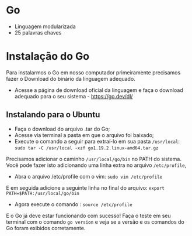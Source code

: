 # Go

* Linguagem modularizada
* 25 palavras chaves

# Instalação do Go

Para instalarmos o Go em nosso computador primeiramente precisamos fazer o Download do binário da linguagem adequado.
*  Acesse a página de download oficial da linguagem e faça o download adequado para o seu sistema - https://go.dev/dl/


## Instalando para o Ubuntu

* Faça o download do arquivo .tar do Go;
* Acesse via terminal a pasta em que o arquivo foi baixado;
* Execute o comando a seguir para extraí-lo em sua pasta `/usr/local`:
`sudo tar -C /usr/local -xzf go1.19.2.linux-amd64.tar.gz`

Precisamos adicionar o caminho `/usr/local/go/bin` no PATH do sistema.
Você pode fazer isto adicionando uma linha extra no arquivo `/etc/profile`, 

* Abra o arquivo /etc/profile com o vim: `sudo vim /etc/profile`

E em seguida adicione a seguinte linha no final do arquivo: `export PATH=$PATH:/usr/local/go/bin`

* Agora execute o comando : `source /etc/profile`

E o Go já deve estar funcionando com sucesso! 
Faça o teste em seu terminal com o comando `go version` e veja se a versão e os comandos do Go foram exibidos corretamente.
